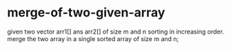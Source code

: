 # merge-of-two-given-array
given two vector arr1[] ans arr2[] of  size m and n sorting in increasing order. merge the two array in a single sorted array of size m and n;
